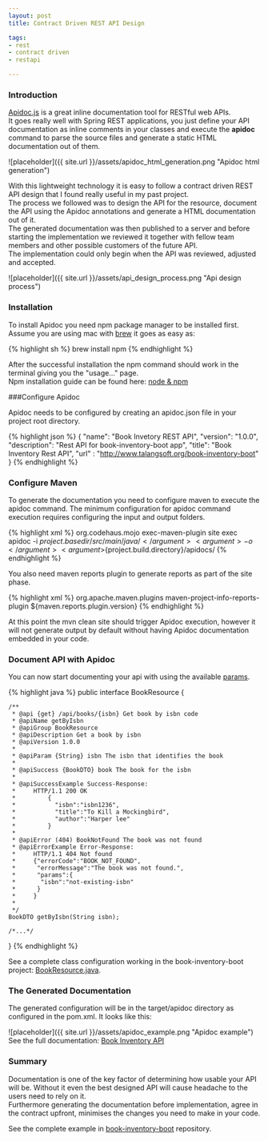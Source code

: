 ```yaml
---
layout: post
title: Contract Driven REST API Design

tags:
- rest
- contract driven
- restapi

---
```


### Introduction
<a href="http://apidocjs.com/" target="_blank">Apidoc.js</a> is a great inline documentation tool for RESTful web APIs.<br/>
It goes really well with Spring REST applications, you just define your API documentation as inline comments in your classes
and execute the <b>apidoc</b> command to parse the source files
and generate a static HTML documentation out of them.

![placeholder]({{ site.url }}/assets/apidoc_html_generation.png "Apidoc html generation")

With this lightweight technology it is easy to follow a contract driven REST API design that I found really
useful in my past project. <br/>
The process we followed was to design the API for the resource, document the API using the Apidoc annotations
and generate a HTML documentation out of it.<br/>
The generated documentation was then published to a server and before starting the implementation we reviewed it
together with fellow team members and other possible customers of the future API.<br/>
The implementation could only begin when the API was reviewed, adjusted and accepted.

![placeholder]({{ site.url }}/assets/api_design_process.png "Api design process")

### Installation
To install Apidoc you need npm package manager to be installed first. <br/>
Assume you are using mac with <a href="http://brew.sh/" target="_blank">brew</a> it goes as easy as:

{% highlight sh %}
brew install npm
{% endhighlight %}

After the successful installation the npm command should work in the terminal giving you the "usage..." page.<br/>
Npm installation guide can be found here:
<a href="http://blog.nodeknockout.com/post/65463770933/how-to-install-node-js-and-npm" target="_blank">node &amp; npm</a>

###Configure Apidoc

Apidoc needs to be configured by creating an apidoc.json file in your project root directory.

{% highlight json %}
{
  "name": "Book Invetory REST API",
  "version": "1.0.0",
  "description": "Rest API for book-inventory-boot app",
  "title": "Book Inventory Rest API",
  "url" : "http://www.talangsoft.org/book-inventory-boot"
}
{% endhighlight %}
### Configure Maven
To generate the documentation you need to configure maven to execute the apidoc command.
The minimum configuration for apidoc command execution requires configuring the input and output folders.

 {% highlight xml %}
     <plugins>
             <plugin>
                 <groupId>org.codehaus.mojo</groupId>
                 <artifactId>exec-maven-plugin</artifactId>
                 <executions>
                     <execution>
                         <phase>site</phase>
                         <goals>
                             <goal>exec</goal>
                         </goals>
                     </execution>
                 </executions>
                 <configuration>
                     <executable>apidoc</executable>
                     <arguments>
                         <argument>-i</argument>
                         <argument>${project.basedir}/src/main/java/</argument>
                         <argument>-o</argument>
                         <argument>${project.build.directory}/apidocs/</argument>
                     </arguments>
                 </configuration>
             </plugin>
     </plugin>
 {% endhighlight %}

 You also need maven reports plugin to generate reports as part of the site phase.

 {% highlight xml %}
    <reporting>
        <plugins>
            <plugin>
                <groupId>org.apache.maven.plugins</groupId>
                <artifactId>maven-project-info-reports-plugin</artifactId>
                <version>${maven.reports.plugin.version}</version>
                <reportSets>
                    <reportSet>
                        <reports>
                        </reports>
                    </reportSet>
                </reportSets>
            </plugin>
        </plugins>
    </reporting>
 {% endhighlight %}

 At this point the mvn clean site should trigger Apidoc execution, however it will not generate output by default without
 having Apidoc documentation embedded in your code.


### Document API with Apidoc
You can now start documenting your api with using the available
<a href="http://apidocjs.com/#params" target="_blank">params</a>.


{% highlight java %}
public interface BookResource {

    /**
     * @api {get} /api/books/{isbn} Get book by isbn code
     * @apiName getByIsbn
     * @apiGroup BookResource
     * @apiDescription Get a book by isbn
     * @apiVersion 1.0.0
     *
     * @apiParam {String} isbn The isbn that identifies the book
     *
     * @apiSuccess {BookDTO} book The book for the isbn
     *
     * @apiSuccessExample Success-Response:
     *     HTTP/1.1 200 OK
     *         {
     *           "isbn":"isbn1236",
     *           "title":"To Kill a Mockingbird",
     *           "author":"Harper lee"
     *         }
     *
     * @apiError (404) BookNotFound The book was not found
     * @apiErrorExample Error-Response:
     *     HTTP/1.1 404 Not found
     *     {"errorCode":"BOOK_NOT_FOUND",
     *      "errorMessage":"The book was not found.",
     *      "params":{
     *       "isbn":"not-existing-isbn"
     *      }
     *     }
     *
     */
    BookDTO getByIsbn(String isbn);

    /*...*/
}
{% endhighlight %}

See a complete class configuration working in the book-inventory-boot project:
<a href="https://github.com/tamaslang/book-inventory-boot/blob/master/src/main/java/org/talangsoft/bookinventory/web/BookResource.java" target="_blank">BookResource.java</a>.


### The Generated Documentation

The generated configuration will be in the target/apidoc directory as configured in the pom.xml.
It looks like this:

![placeholder]({{ site.url }}/assets/apidoc_example.png "Apidoc example")
See the full documentation: <a href="{{ site.url }}/assets/apidocs/" target="_target">Book Inventory API</a>

### Summary
Documentation is one of the key factor of determining how usable your API will be.
Without it even the best designed API will cause headache to the users need to rely on it. <br/>
Furthermore generating the documentation before implementation, agree in the contract upfront, minimises the changes you need to make in your code.

See the complete example in <a href="https://github.com/tamaslang/book-inventory-boot" target="_blank">book-inventory-boot</a> repository.
